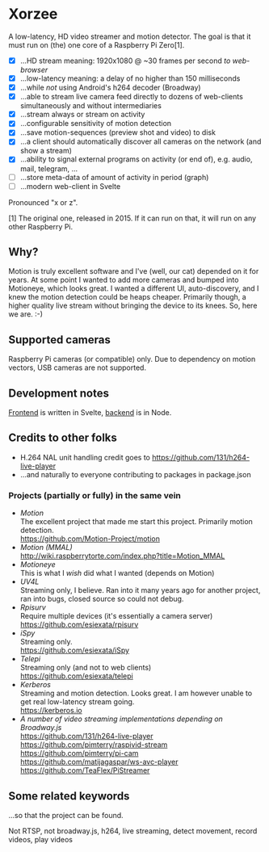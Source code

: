# Xorzee
A low-latency, HD video streamer and motion detector. The goal is that it must run on (the) one core of a Raspberry Pi Zero[1].

- [x] ...HD stream meaning: 1920x1080 @ ~30 frames per second _to web-browser_
- [x] ...low-latency meaning: a delay of no higher than 150 milliseconds
- [x] ...while _not_ using Android's h264 decoder (Broadway)
- [x] ...able to stream live camera feed directly to dozens of web-clients simultaneously and without intermediaries
- [x] ...stream always or stream on activity
- [x] ...configurable sensitivity of motion detection
- [x] ...save motion-sequences (preview shot and video) to disk
- [x] ...a client should automatically discover all cameras on the network (and show a stream)
- [x] ...ability to signal external programs on activity (or end of), e.g. audio, mail, telegram, ...
- [ ] ...store meta-data of amount of activity in period (graph)
- [ ] ...modern web-client in Svelte

Pronounced "x or z".

[1] The original one, released in 2015. If it can run on that, it will run on any other Raspberry Pi.


## Why?
Motion is truly excellent software and I've (well, our cat) depended on it for years. At some point
I wanted to add more cameras and bumped into Motioneye, which looks great. I wanted a different UI,
auto-discovery, and I knew the motion detection could be heaps cheaper. Primarily though, a higher 
quality live stream without bringing the device to its knees. So, here we are. :-)


## Supported cameras
Raspberry Pi cameras (or compatible) only. Due to dependency on motion vectors, USB cameras are not supported.


## Development notes
[Frontend](https://github.com/romland/xorzee/tree/main/client) is written in Svelte, [backend](https://github.com/romland/xorzee/tree/main/server) is in Node.


## Credits to other folks
- H.264 NAL unit handling credit goes to https://github.com/131/h264-live-player
- ...and naturally to everyone contributing to packages in package.json


### Projects (partially or fully) in the same vein
- _Motion_  
  The excellent project that made me start this project. Primarily motion detection.  
  https://github.com/Motion-Project/motion
- _Motion (MMAL)_  
  http://wiki.raspberrytorte.com/index.php?title=Motion_MMAL  
- _Motioneye_  
  This is what I _wish_ did what I wanted (depends on Motion)
- _UV4L_  
  Streaming only, I believe. Ran into it many years ago for another project, ran into bugs, closed source so could not debug.  
- _Rpisurv_  
  Require multiple devices (it's essentially a camera server)  
  https://github.com/esiexata/rpisurv
- _iSpy_  
  Streaming only.  
  https://github.com/esiexata/iSpy
- _Telepi_  
  Streaming only (and not to web clients)  
  https://github.com/esiexata/telepi
- _Kerberos_  
  Streaming and motion detection. Looks great. I am however unable to get real low-latency stream going.  
  https://kerberos.io
- _A number of video streaming implementations depending on Broadway.js_  
	https://github.com/131/h264-live-player  
	https://github.com/pimterry/raspivid-stream  
	https://github.com/pimterry/pi-cam  
	https://github.com/matijagaspar/ws-avc-player  
	https://github.com/TeaFlex/PiStreamer  


## Some related keywords
...so that the project can be found.

Not RTSP, not broadway.js, h264, live streaming, detect movement, record videos, play videos
